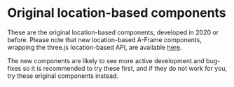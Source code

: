# Original location-based components

These are the original location-based components, developed in 2020 or before. Please note that new location-based A-Frame components, wrapping the three.js location-based API, are available [here](../new-location-based). 

The new components are likely to see more active development and bug-fixes so it is recommended to try these first, and if they do not work for you, try these original components instead.
